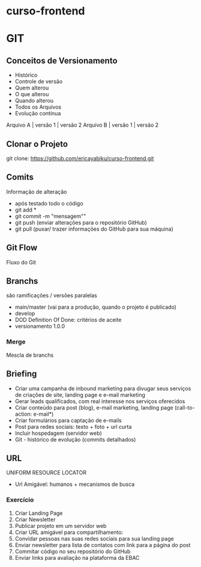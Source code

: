 # curso-frontend

# GIT
## Conceitos de Versionamento
- Histórico
- Controle de versão 
- Quem alterou
- O que alterou
- Quando alterou
- Todos os Arquivos
- Evolução contínua

Arquivo A | versão 1 | versão 2
Arquivo B | versão 1 | versão 2

## Clonar o Projeto
git clone: https://github.com/ericayabiku/curso-frontend.git


## Comits
Informação de alteração
- após testado todo o código
- git add *
- git commit -m "mensagem""
- git push (enviar alterações para o repositório GitHub)
- git pull (puxar/ trazer informações do GitHub para sua máquina)


## Git Flow
Fluxo do Git

## Branchs
são ramificações / versões paralelas

- main/master (vai para a produção, quando o projeto é publicado)
- develop
- DOD Definition Of Done: critérios de aceite
- versionamento 1.0.0

### Merge
Mescla de branchs

## Briefing
- Criar uma campanha de inbound marketing para divugar seus serviços de criações de site, landing page e e-mail marketing
- Gerar leads qualificados, com real interesse nos serviços oferecidos
- Criar conteúdo para post (blog), e-mail marketing, landing page (call-to-action: e-mail*)
- Criar formulários para captação de e-mails
- Post para redes sociais: texto + foto + url curta
- Incluir hospedagem (servidor web)
- Git - histórico de evolução (commits detalhados)

## URL
UNIFORM RESOURCE LOCATOR 
- Url Amigável: humanos + mecanismos de busca

### Exercício

1. Criar Landing Page 
2. Criar Newsletter
3. Publicar projeto em um servidor web
4. Criar URL amigável para compartilhamento: 
5. Convidar pessoas nas suas redes sociais para sua landing page
6. Enviar newsletter para lista de contatos com link para a página do post
7. Commitar código no seu repositório do GitHub
8. Enviar links para avaliação na plataforma da EBAC



